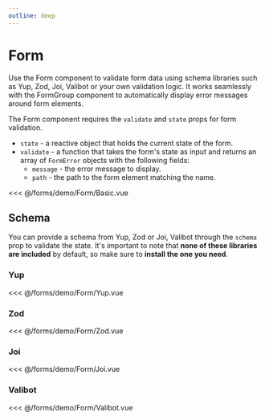 ```yaml
---
outline: deep
---
```


<script setup>
import Basic from './demo/Form/Basic.vue';
import Yup from './demo/Form/Yup.vue';
import Zod from './demo/Form/Zod.vue';
import Joi from './demo/Form/Joi.vue';
import Valibot from './demo/Form/Valibot.vue';
</script>

# Form

Use the Form component to validate form data using schema libraries such as Yup, Zod, Joi, Valibot or your own
validation logic. It works seamlessly with the FormGroup component to automatically display error messages around form
elements.

The Form component requires the `validate` and `state` props for form validation.

- `state` - a reactive object that holds the current state of the form.
- `validate` - a function that takes the form's state as input and returns an array of `FormError` objects with the
  following fields:
    - `message` - the error message to display.
    - `path` - the path to the form element matching the name.

<DemoContainer>
  <Basic/>
</DemoContainer>

<<< @/forms/demo/Form/Basic.vue

## Schema

You can provide a schema from Yup, Zod or Joi, Valibot through the `schema` prop to validate the state. It's important to
note that **none of these libraries are included** by default, so make sure to **install the one you need**.

### Yup

<DemoContainer>
  <Yup/>
</DemoContainer>

<<< @/forms/demo/Form/Yup.vue

### Zod

<DemoContainer>
  <Zod/>
</DemoContainer>

<<< @/forms/demo/Form/Zod.vue

### Joi

<DemoContainer>
  <Joi/>
</DemoContainer>

<<< @/forms/demo/Form/Joi.vue

### Valibot

<DemoContainer>
  <Valibot/>
</DemoContainer>

<<< @/forms/demo/Form/Valibot.vue